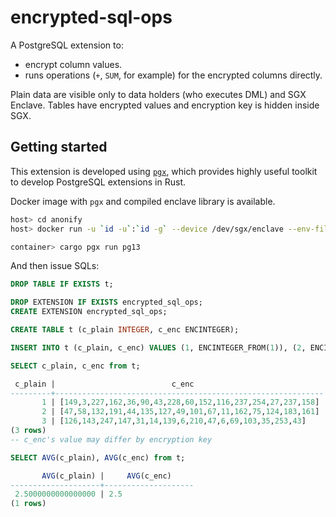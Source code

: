 # encrypted-sql-ops

A PostgreSQL extension to:

- encrypt column values.
- runs operations (`+`, `SUM`, for example) for the encrypted columns directly.

Plain data are visible only to data holders (who executes DML) and SGX Enclave. Tables have encrypted values and encryption key is hidden inside SGX.

## Getting started

This extension is developed using [`pgx`](https://github.com/zombodb/pgx), which provides highly useful toolkit to develop PostgreSQL extensions in Rust.

Docker image with `pgx` and compiled enclave library is available.

```bash
host> cd anonify
host> docker run -u `id -u`:`id -g` --device /dev/sgx/enclave --env-file .env -e IS_DEBUG=false -v `pwd`:/home/anonify-dev/anonify --rm -it anonify.azurecr.io/encrypted-sql-ops-pg:latest

container> cargo pgx run pg13
```

And then issue SQLs:

```sql
DROP TABLE IF EXISTS t;

DROP EXTENSION IF EXISTS encrypted_sql_ops;
CREATE EXTENSION encrypted_sql_ops;

CREATE TABLE t (c_plain INTEGER, c_enc ENCINTEGER);

INSERT INTO t (c_plain, c_enc) VALUES (1, ENCINTEGER_FROM(1)), (2, ENCINTEGER_FROM(2)), (3, ENCINTEGER_FROM(3)), (4, ENCINTEGER_FROM(4));

SELECT c_plain, c_enc from t;

 c_plain |                          c_enc
---------+------------------------------------------------------------
       1 | [149,3,227,162,36,90,43,228,60,152,116,237,254,27,237,158]
       2 | [47,58,132,191,44,135,127,49,101,67,11,162,75,124,183,161]
       3 | [126,143,247,147,31,14,139,6,210,47,6,69,103,35,253,43]
(3 rows)
-- c_enc's value may differ by encryption key

SELECT AVG(c_plain), AVG(c_enc) from t;

       AVG(c_plain) |     AVG(c_enc)
--------------------+--------------------
 2.5000000000000000 | 2.5
(1 rows)
```
